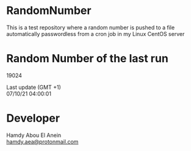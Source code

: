 # RandomNumber    
This is a test repository where a random number is pushed to a file automatically passwordless from a cron job in my Linux CentOS server    
# Random Number of the last run   
19024
      
Last update (GMT +1)    
07/10/21 04:00:01
# Developer    
Hamdy Abou El Anein   
hamdy.aea@protonmail.com
